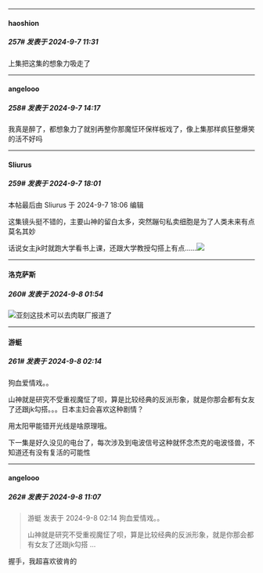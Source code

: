 ﻿
*****

####  haoshion  
##### 257#       发表于 2024-9-7 11:31

上集把这集的想象力吸走了


*****

####  angelooo  
##### 258#       发表于 2024-9-7 14:17

我真是醉了，都想象力了就别再整你那魔怔环保样板戏了，像上集那样疯狂整爆笑的活不好吗


*****

####  Sliurus  
##### 259#       发表于 2024-9-7 18:01

 本帖最后由 Sliurus 于 2024-9-7 18:06 编辑 

这集镜头挺不错的，主要山神的留白太多，突然蹦句私卖细胞是为了人类未来有点莫名其妙

话说女主jk时就跑大学看书上课，还跟大学教授勾搭上有点……<img src="https://static.saraba1st.com/image/smiley/face2017/004.gif" referrerpolicy="no-referrer">


*****

####  洛克萨斯  
##### 260#       发表于 2024-9-8 01:54

<img src="https://static.saraba1st.com/image/smiley/face2017/068.png" referrerpolicy="no-referrer">亚刻这技术可以去肉联厂报道了


*****

####  游蜓  
##### 261#       发表于 2024-9-8 02:14

狗血爱情戏。。

山神就是研究不受重视魔怔了呗，算是比较经典的反派形象，就是你那会都有女友了还跟jk勾搭。。。日本主妇会喜欢这种剧情？

用太阳甲能错开光线是啥原理哦。

下一集是好久没见的电台了，每次涉及到电波信号这种就怀念杰克的电波怪兽，不知道还有没有复活的可能性


*****

####  angelooo  
##### 262#       发表于 2024-9-8 11:07

<blockquote>游蜓 发表于 2024-9-8 02:14
狗血爱情戏。。

山神就是研究不受重视魔怔了呗，算是比较经典的反派形象，就是你那会都有女友了还跟jk勾搭 ...</blockquote>
握手，我超喜欢彼肯的

